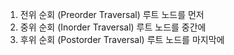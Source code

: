 1. 전위 순회 (Preorder Traversal)              루트 노드를 먼저
2. 중위 순회 (Inorder Traversal)               루트 노드를 중간에
3. 후위 순회 (Postorder Traversal)             루트 노드를 마지막에

